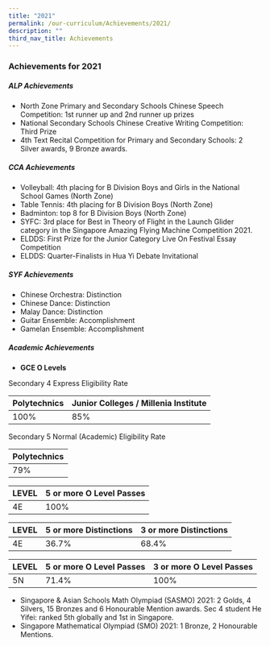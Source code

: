 ```yaml
---
title: "2021"
permalink: /our-curriculum/Achievements/2021/
description: ""
third_nav_title: Achievements
---
```

### **Achievements for 2021**


##### **ALP Achievements**

*   North Zone Primary and Secondary Schools Chinese Speech Competition: 1st runner up and 2nd runner up prizes
*   National Secondary Schools Chinese Creative Writing Competition: Third Prize
*   4th Text Recital Competition for Primary and Secondary Schools: 2 Silver awards, 9 Bronze awards.

##### **CCA Achievements**

*   Volleyball: 4th placing for B Division Boys and Girls in the National School Games (North Zone)
*   Table Tennis: 4th placing for B Division Boys (North Zone)
*   Badminton: top 8 for B Division Boys (North Zone)
*   SYFC: 3rd place for Best in Theory of Flight in the Launch Glider category in the Singapore Amazing Flying Machine Competition 2021.
*   ELDDS: First Prize for the Junior Category Live On Festival Essay Competition
*   ELDDS: Quarter-Finalists in Hua Yi Debate Invitational

##### **SYF Achievements**

*   Chinese Orchestra: Distinction
*   Chinese Dance: Distinction
*   Malay Dance: Distinction
*   Guitar Ensemble: Accomplishment
*   Gamelan Ensemble: Accomplishment

##### **Academic Achievements**

*   **GCE O Levels**

Secondary 4 Express Eligibility Rate

| Polytechnics |  Junior Colleges / Millenia Institute |
|--------------|---------------------------------------|
| 100%         | 85%                                   |

Secondary 5 Normal (Academic) Eligibility Rate

| Polytechnics |
|--------------|
| 79%          |

| LEVEL | 5 or more O Level Passes |
|-------|--------------------------|
| 4E    | 100%                     |

| LEVEL | 5 or more Distinctions | 3 or more Distinctions |
|-------|------------------------|------------------------|
| 4E    | 36.7%                  | 68.4%                  |

| LEVEL | 5 or more O Level Passes | 3 or more O Level Passes |
|-------|--------------------------|--------------------------|
| 5N    | 71.4%                    | 100%                     |

*   Singapore & Asian Schools Math Olympiad (SASMO) 2021: 2 Golds, 4 Silvers, 15 Bronzes and 6 Honourable Mention awards. Sec 4 student He Yifei: ranked 5th globally and 1st in Singapore.
*   Singapore Mathematical Olympiad (SMO) 2021: 1 Bronze, 2 Honourable Mentions.